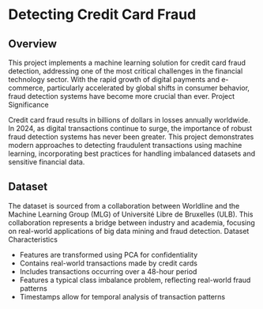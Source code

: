 # Detecting Credit Card Fraud
## Overview
This project implements a machine learning solution for credit card fraud detection, addressing one of the most critical challenges in the financial technology sector. With the rapid growth of digital payments and e-commerce, particularly accelerated by global shifts in consumer behavior, fraud detection systems have become more crucial than ever.
Project Significance

Credit card fraud results in billions of dollars in losses annually worldwide. In 2024, as digital transactions continue to surge, the importance of robust fraud detection systems has never been greater. This project demonstrates modern approaches to detecting fraudulent transactions using machine learning, incorporating best practices for handling imbalanced datasets and sensitive financial data.

## Dataset
The dataset is sourced from a collaboration between Worldline and the Machine Learning Group (MLG) of Université Libre de Bruxelles (ULB). This collaboration represents a bridge between industry and academia, focusing on real-world applications of big data mining and fraud detection.
Dataset Characteristics


- Features are transformed using PCA for confidentiality
- Contains real-world transactions made by credit cards
- Includes transactions occurring over a 48-hour period
- Features a typical class imbalance problem, reflecting real-world fraud patterns
- Timestamps allow for temporal analysis of transaction patterns

